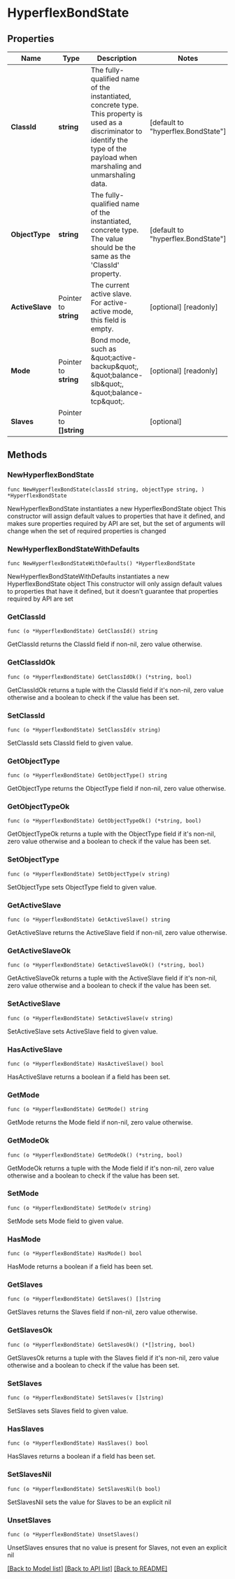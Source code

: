 # HyperflexBondState

## Properties

Name | Type | Description | Notes
------------ | ------------- | ------------- | -------------
**ClassId** | **string** | The fully-qualified name of the instantiated, concrete type. This property is used as a discriminator to identify the type of the payload when marshaling and unmarshaling data. | [default to "hyperflex.BondState"]
**ObjectType** | **string** | The fully-qualified name of the instantiated, concrete type. The value should be the same as the &#39;ClassId&#39; property. | [default to "hyperflex.BondState"]
**ActiveSlave** | Pointer to **string** | The current active slave. For active-active mode, this field is empty. | [optional] [readonly] 
**Mode** | Pointer to **string** | Bond mode, such as \&quot;active-backup\&quot;, \&quot;balance-slb\&quot;, \&quot;balance-tcp\&quot;. | [optional] [readonly] 
**Slaves** | Pointer to **[]string** |  | [optional] 

## Methods

### NewHyperflexBondState

`func NewHyperflexBondState(classId string, objectType string, ) *HyperflexBondState`

NewHyperflexBondState instantiates a new HyperflexBondState object
This constructor will assign default values to properties that have it defined,
and makes sure properties required by API are set, but the set of arguments
will change when the set of required properties is changed

### NewHyperflexBondStateWithDefaults

`func NewHyperflexBondStateWithDefaults() *HyperflexBondState`

NewHyperflexBondStateWithDefaults instantiates a new HyperflexBondState object
This constructor will only assign default values to properties that have it defined,
but it doesn't guarantee that properties required by API are set

### GetClassId

`func (o *HyperflexBondState) GetClassId() string`

GetClassId returns the ClassId field if non-nil, zero value otherwise.

### GetClassIdOk

`func (o *HyperflexBondState) GetClassIdOk() (*string, bool)`

GetClassIdOk returns a tuple with the ClassId field if it's non-nil, zero value otherwise
and a boolean to check if the value has been set.

### SetClassId

`func (o *HyperflexBondState) SetClassId(v string)`

SetClassId sets ClassId field to given value.


### GetObjectType

`func (o *HyperflexBondState) GetObjectType() string`

GetObjectType returns the ObjectType field if non-nil, zero value otherwise.

### GetObjectTypeOk

`func (o *HyperflexBondState) GetObjectTypeOk() (*string, bool)`

GetObjectTypeOk returns a tuple with the ObjectType field if it's non-nil, zero value otherwise
and a boolean to check if the value has been set.

### SetObjectType

`func (o *HyperflexBondState) SetObjectType(v string)`

SetObjectType sets ObjectType field to given value.


### GetActiveSlave

`func (o *HyperflexBondState) GetActiveSlave() string`

GetActiveSlave returns the ActiveSlave field if non-nil, zero value otherwise.

### GetActiveSlaveOk

`func (o *HyperflexBondState) GetActiveSlaveOk() (*string, bool)`

GetActiveSlaveOk returns a tuple with the ActiveSlave field if it's non-nil, zero value otherwise
and a boolean to check if the value has been set.

### SetActiveSlave

`func (o *HyperflexBondState) SetActiveSlave(v string)`

SetActiveSlave sets ActiveSlave field to given value.

### HasActiveSlave

`func (o *HyperflexBondState) HasActiveSlave() bool`

HasActiveSlave returns a boolean if a field has been set.

### GetMode

`func (o *HyperflexBondState) GetMode() string`

GetMode returns the Mode field if non-nil, zero value otherwise.

### GetModeOk

`func (o *HyperflexBondState) GetModeOk() (*string, bool)`

GetModeOk returns a tuple with the Mode field if it's non-nil, zero value otherwise
and a boolean to check if the value has been set.

### SetMode

`func (o *HyperflexBondState) SetMode(v string)`

SetMode sets Mode field to given value.

### HasMode

`func (o *HyperflexBondState) HasMode() bool`

HasMode returns a boolean if a field has been set.

### GetSlaves

`func (o *HyperflexBondState) GetSlaves() []string`

GetSlaves returns the Slaves field if non-nil, zero value otherwise.

### GetSlavesOk

`func (o *HyperflexBondState) GetSlavesOk() (*[]string, bool)`

GetSlavesOk returns a tuple with the Slaves field if it's non-nil, zero value otherwise
and a boolean to check if the value has been set.

### SetSlaves

`func (o *HyperflexBondState) SetSlaves(v []string)`

SetSlaves sets Slaves field to given value.

### HasSlaves

`func (o *HyperflexBondState) HasSlaves() bool`

HasSlaves returns a boolean if a field has been set.

### SetSlavesNil

`func (o *HyperflexBondState) SetSlavesNil(b bool)`

 SetSlavesNil sets the value for Slaves to be an explicit nil

### UnsetSlaves
`func (o *HyperflexBondState) UnsetSlaves()`

UnsetSlaves ensures that no value is present for Slaves, not even an explicit nil

[[Back to Model list]](../README.md#documentation-for-models) [[Back to API list]](../README.md#documentation-for-api-endpoints) [[Back to README]](../README.md)


